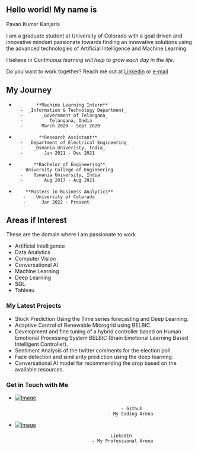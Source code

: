 ## Hello world! My name is
Pavan Kumar Kanjarla

I am a graduate student at University of Colorado with a goal driven and innovative mindset
passionate towards finding an innovative solutions using the advanced technologies of Artificial Intelligence and Machine Learning.

I believe in _Continuous learning will help to grow each day in the life_.

Do you want to work together? 
Reach me out at [Linkedin](https://www.linkedin.com/in/pavan-kumar-kanjarla-022293152) or [e-mail](pavankumark.be21@uceou.edu)


## My Journey

-             **Machine Learning Intern**
        -  _Information & Technology Department_
        -       _Government of Telangana_
        -          Telangana, India
        -       March 2020 - Sept 2020
             
-              **Research Assistant**
        -  _Department of Electrical Engineering_
        -    _Osmania Univeristy, India_
        -        Jan 2021 - Dec 2021
               
-            **Bachelor of Engineering**
        - University College of Engineering
        -    Osmania University, India
        -        Aug 2017 - Aug 2021
                
-         **Masters in Business Analytics**
         -    University of Colorado
         -      Jan 2022 - Present 
            
## Areas if Interest
These are the domain where I am passionate to work

- Artificial Intelligence
- Data Analytics
- Computer Vision
- Conversational AI
- Machine Learning
- Deep Learning
- SQL
- Tableau
        
### My Latest Projects

- Stock Prediction Using the Time series forecasting and Deep Learning.
- Adaptive Control of Renewable Microgrid using BELBIC.
- Development and fine tuning of a hybrid controller based on Human Emotional Processing System BELBIC (Brain Emotional Learning Based Intelligent Controller).
- Sentiment Analysis of the twitter comments for the election poll.
- Face detection and similiarity prediction using the deep learning.
- Conversational AI model for recommending the crop based on the available resources.  


### Get in Touch with Me

- [![Image](https://miro.medium.com/max/700/0*9f5uMrKMjLbzEf7q.png)](https://github.com/pavankumarkanjarla)

                                              - Github
                                         - My Coding Arena
                                  
                                    
                                    
- [![Image](https://thinkdigitalfirst.com/wp-content/uploads/2017/05/linkedin-3157977_1920.jpg)](https://www.linkedin.com/in/pavan-kumar-kanjarla-022293152)

                                        - LinkedIn
                                   - My Professional Arena


